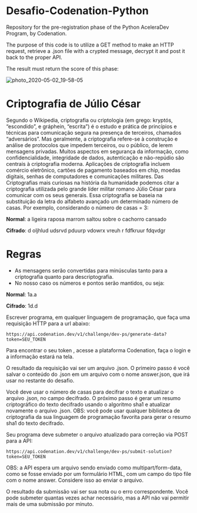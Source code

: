 # Desafio-Codenation-Python
Repository for the pre-registration phase of the Python AceleraDev Program, by Codenation.

The purpose of this code is to utilize a GET method to make an HTTP request, retrieve a .json file with a crypted message,
decrypt it and post it back to the proper API.

The result must return the score of this phase:

![photo_2020-05-02_19-58-05](https://user-images.githubusercontent.com/49794037/80894296-21f41b00-8cb0-11ea-9be5-02988453f576.jpg)


# Criptografia de Júlio César
Segundo o Wikipedia, criptografia ou criptologia (em grego: kryptós, “escondido”, e gráphein, “escrita”) é o estudo e prática de princípios e técnicas para comunicação segura na presença de terceiros, chamados “adversários”. Mas geralmente, a criptografia refere-se à construção e análise de protocolos que impedem terceiros, ou o público, de lerem mensagens privadas. Muitos aspectos em segurança da informação, como confidencialidade, integridade de dados, autenticação e não-repúdio são centrais à criptografia moderna. Aplicações de criptografia incluem comércio eletrônico, cartões de pagamento baseados em chip, moedas digitais, senhas de computadores e comunicações militares. Das Criptografias mais curiosas na história da humanidade podemos citar a criptografia utilizada pelo grande líder militar romano Júlio César para comunicar com os seus generais. Essa criptografia se baseia na substituição da letra do alfabeto avançado um determinado número de casas. Por exemplo, considerando o número de casas = 3:

**Normal**: a ligeira raposa marrom saltou sobre o cachorro cansado

**Cifrado**: d oljhlud udsrvd pduurp vdowrx vreuh r fdfkruur fdqvdgr

# Regras
- As mensagens serão convertidas para minúsculas tanto para a criptografia quanto para descriptografia.
- No nosso caso os números e pontos serão mantidos, ou seja:

**Normal**: 1a.a

**Cifrado**: 1d.d

Escrever programa, em qualquer linguagem de programação, que faça uma requisição HTTP para a url abaixo:

``` 
https://api.codenation.dev/v1/challenge/dev-ps/generate-data?token=SEU_TOKEN 
```
Para encontrar o seu token , acesse a plataforma Codenation, faça o login e a informação estará na tela.

O resultado da requisição vai ser um arquivo .json. O primeiro passo é você salvar o conteúdo do .json em um arquivo com o nome answer.json, que irá usar no restante do desafio.

Você deve usar o número de casas para decifrar o texto e atualizar o arquivo .json, no campo decifrado. O próximo passo é gerar um resumo criptográfico do texto decifrado usando o algoritmo sha1 e atualizar novamente o arquivo .json. 
OBS: você pode usar qualquer biblioteca de criptografia da sua linguagem de programação favorita para gerar o resumo sha1 do texto decifrado.

Seu programa deve submeter o arquivo atualizado para correção via POST para a API: 

``` 
https://api.codenation.dev/v1/challenge/dev-ps/submit-solution?token=SEU_TOKEN 
```
OBS: a API espera um arquivo sendo enviado como multipart/form-data, como se fosse enviado por um formulário HTML, com um campo do tipo file com o nome answer. Considere isso ao enviar o arquivo.

O resultado da submissão vai ser sua nota ou o erro correspondente. Você pode submeter quantas vezes achar necessário, mas a API não vai permitir mais de uma submissão por minuto.
